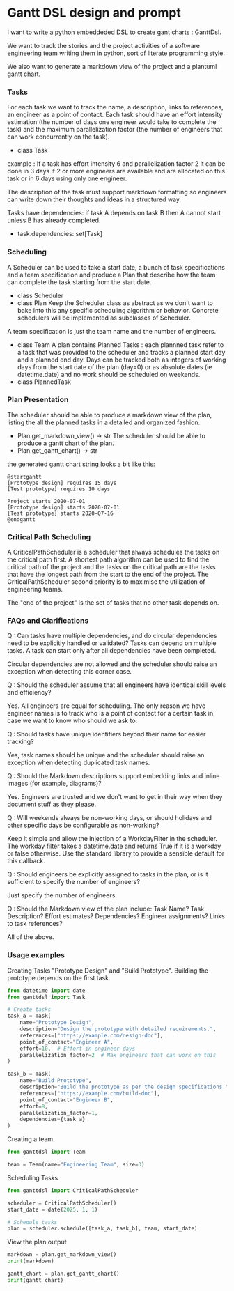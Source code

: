 
# Gantt DSL design and prompt
I want to write a python embeddeded DSL to create gant charts : GanttDsl.

We want to track the stories and the project activities of a software engineering team writing them in python, sort of literate programming style.

We also want to generate a markdown view of the project and a plantuml gantt chart.

### Tasks
For each task we want to track the name, a description, links to references, an engineer as a point of contact. Each task should have an effort intensity estimation (the number of days one engineer would take to complete the task) and the maximum parallelization factor (the number of engineers that can work concurrently on the task).
* class Task


example : If a task has effort intensity 6 and parallelization factor 2 it can be done in 3 days if 2 or more engineers are available and are allocated on this task or in 6 days using only one engineer.

The description of the task must support markdown formatting so engineers can write down their thoughts and ideas in a structured way.


Tasks have dependencies: if task A depends on task B then A cannot start unless B has already completed.
* task.dependencies: set[Task]


### Scheduling
A Scheduler can be used to take a start date, a bunch of task specifications and a team specification and produce a Plan that describe how the team can complete the task starting from the start date.
* class Scheduler
* class Plan
Keep the Scheduler class as abstract as we don't want to bake into this any specific scheduling algorithm or behavior.
Concrete schedulers will be implemented as subclasses of Scheduler.

A team specification is just the team name and the number of engineers.
* class Team
A plan contains Planned Tasks : each plannned task refer to a task that was provided to the scheduler and tracks a planned start day and a planned end day.
Days can be tracked both as integers of working days from the start date of the plan (day=0) or as absolute dates (ie datetime.date) and no work should be scheduled on weekends.
* class PlannedTask 


### Plan Presentation
The scheduler should be able to produce a markdown view of the plan, listing the all the planned tasks in a detailed and organized fashion.
* Plan.get_markdown_view() -> str
The scheduler should be able to produce a gantt chart of the plan.
* Plan.get_gantt_chart() -> str

the generated gantt chart string looks a bit like this:
```plantuml
@startgantt
[Prototype design] requires 15 days
[Test prototype] requires 10 days

Project starts 2020-07-01
[Prototype design] starts 2020-07-01
[Test prototype] starts 2020-07-16
@endgantt
```

### Critical Path Scheduling
A CriticalPathScheduler is a scheduler that always schedules the tasks on the critical path first.
A shortest path algorithm can be used to find the critical path of the project and the tasks on the critical path are the tasks that have the longest path from the start to the end of the project.
The CriticalPathScheduler second priority is to maximise the utilization of engineering teams.

The "end of the project" is the set of tasks that no other task depends on.

### FAQs and Clarifications

Q : Can tasks have multiple dependencies, and do circular dependencies need to be explicitly handled or validated?
Tasks can depend on multiple tasks. A task can start only after all dependencies have been completed.

Circular dependencies are not allowed and the scheduler should raise an exception when detecting this corner case.

Q :  Should the scheduler assume that all engineers have identical skill levels and efficiency?

Yes. All engineers are equal for scheduling. The only reason we have engineer names is to track who is a point of contact for a certain task in case we want to know who should we ask to.

Q : Should tasks have unique identifiers beyond their name for easier tracking?

Yes, task names should be unique and the scheduler should raise an exception when detecting duplicated task names.

Q : Should the Markdown descriptions support embedding links and inline images (for example, diagrams)?

Yes. Engineers are trusted and we don't want to get in their way when they document stuff as they please.

Q : Will weekends always be non-working days, or should holidays and other specific days be configurable as non-working?

Keep it simple and allow the injection of a WorkdayFilter in the scheduler.
The workday filter takes a datetime.date and returns True if it is a workday or false otherwise.
Use the standard library to provide a sensible default for this callback.

Q : Should engineers be explicitly assigned to tasks in the plan, or is it sufficient to specify the number of engineers?

Just specify the number of engineers.

Q : Should the Markdown view of the plan include:
    Task Name?
    Task Description?
    Effort estimates?
    Dependencies?
    Engineer assignments?
    Links to task references?

All of the above.


### Usage examples
Creating Tasks "Prototype Design" and "Build Prototype".
Building the prototype depends on the first task.
```python 
from datetime import date
from ganttdsl import Task

# Create tasks
task_a = Task(
    name="Prototype Design",
    description="Design the prototype with detailed requirements.",
    references=["https://example.com/design-doc"],
    point_of_contact="Engineer A",
    effort=10,  # Effort in engineer-days
    parallelization_factor=2  # Max engineers that can work on this
)

task_b = Task(
    name="Build Prototype",
    description="Build the prototype as per the design specifications.",
    references=["https://example.com/build-doc"],
    point_of_contact="Engineer B",
    effort=8,
    parallelization_factor=1,
    dependencies={task_a}
)
```

Creating a team
```python
from ganttdsl import Team

team = Team(name="Engineering Team", size=3)
```

Scheduling Tasks
```python
from ganttdsl import CriticalPathScheduler

scheduler = CriticalPathScheduler()
start_date = date(2025, 1, 1)

# Schedule tasks
plan = scheduler.schedule([task_a, task_b], team, start_date)
```

View the plan output
```python
markdown = plan.get_markdown_view()
print(markdown)

gantt_chart = plan.get_gantt_chart()
print(gantt_chart)

```
